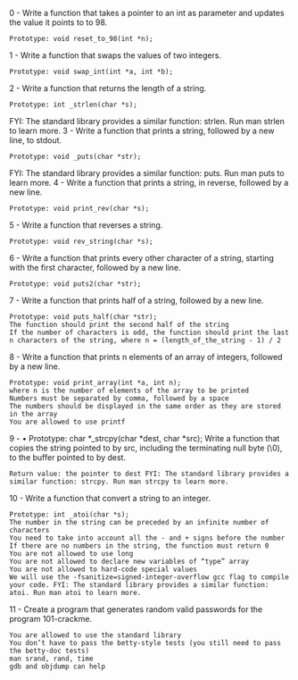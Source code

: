 

0 - Write a function that takes a pointer to an int as parameter and updates the value it points to to 98.

    Prototype: void reset_to_98(int *n);

1 - Write a function that swaps the values of two integers.

    Prototype: void swap_int(int *a, int *b);

2 - Write a function that returns the length of a string.

    Prototype: int _strlen(char *s);

FYI: The standard library provides a similar function: strlen. Run man strlen to learn more. 3 - Write a function that prints a string, followed by a new line, to stdout.

    Prototype: void _puts(char *str);

FYI: The standard library provides a similar function: puts. Run man puts to learn more. 4 - Write a function that prints a string, in reverse, followed by a new line.

    Prototype: void print_rev(char *s);

5 - Write a function that reverses a string.

    Prototype: void rev_string(char *s);

6 - Write a function that prints every other character of a string, starting with the first character, followed by a new line.

    Prototype: void puts2(char *str);

7 - Write a function that prints half of a string, followed by a new line.

    Prototype: void puts_half(char *str);
    The function should print the second half of the string
    If the number of characters is odd, the function should print the last n characters of the string, where n = (length_of_the_string - 1) / 2

8 - Write a function that prints n elements of an array of integers, followed by a new line.

    Prototype: void print_array(int *a, int n);
    where n is the number of elements of the array to be printed
    Numbers must be separated by comma, followed by a space
    The numbers should be displayed in the same order as they are stored in the array
    You are allowed to use printf

9 - • Prototype: char *_strcpy(char *dest, char *src); Write a function that copies the string pointed to by src, including the terminating null byte (\0), to the buffer pointed to by dest.

    Return value: the pointer to dest FYI: The standard library provides a similar function: strcpy. Run man strcpy to learn more.

10 - Write a function that convert a string to an integer.

    Prototype: int _atoi(char *s);
    The number in the string can be preceded by an infinite number of characters
    You need to take into account all the - and + signs before the number
    If there are no numbers in the string, the function must return 0
    You are not allowed to use long
    You are not allowed to declare new variables of “type” array
    You are not allowed to hard-code special values
    We will use the -fsanitize=signed-integer-overflow gcc flag to compile your code. FYI: The standard library provides a similar function: atoi. Run man atoi to learn more.

11 - Create a program that generates random valid passwords for the program 101-crackme.

    You are allowed to use the standard library
    You don’t have to pass the betty-style tests (you still need to pass the betty-doc tests)
    man srand, rand, time
    gdb and objdump can help


